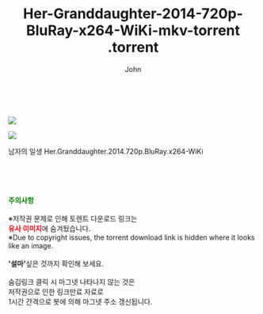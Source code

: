 ﻿---
layout: post
title:  "                   Her-Granddaughter-2014-720p-BluRay-x264-WiKi-mkv-torrent                .torrent"
author: John
categories: [ 영화 ]
tags: [  ]
image: https://torrentrj58.com/uploadfile/full/ea0699ed288b50d48c08ff8aeaa05dc083da47bd.jpg"/></p><p><img src="https://torrentrj58.com/uploadfile/full/8759e8e081a981f47bb20b98ad4624d46436786f.jpg 
description: "                   Her-Granddaughter-2014-720p-BluRay-x264-WiKi-mkv-torrent                 torrent 정보 공유"
toc: true
toc_sticky: true
---

<br>
<p><img src="https://torrentrj58.com/uploadfile/full/ea0699ed288b50d48c08ff8aeaa05dc083da47bd.jpg"/></p><p><img src="https://torrentrj58.com/uploadfile/full/8759e8e081a981f47bb20b98ad4624d46436786f.jpg"/></p>
 남자의 일생 Her.Granddaughter.2014.720p.BluRay.x264-WiKi  
    
<br><br><br>
<p data-ke-size="size16"><b><span style="color: green;">주의사항</span></b><br /><br />※저작권 문제로 인해 토렌트 다운로드 링크는<br /><b><span style="color: red;">유사 이미지</span></b>에 숨겨뒀습니다.<br />※Due to copyright issues, the torrent download link is hidden where it looks like an image.<br /><br /><b>'설마'</b>싶은 것까지 확인해 보세요.<br /><br />숨김링크 클릭 시 마그넷 나타나지 않는 것은<br />저작권으로 인한 링크만료 자료로<br />1시간 간격으로 봇에 의해 마그넷 주소 갱신됩니다.</p>
